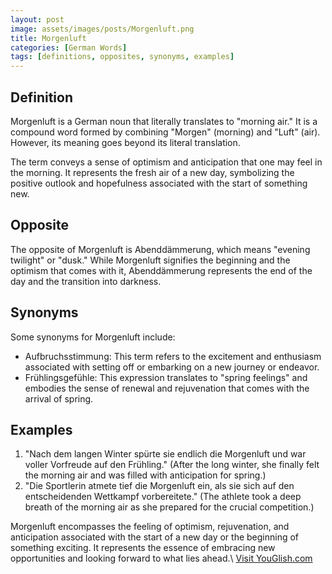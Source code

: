 ```yaml
---
layout: post
image: assets/images/posts/Morgenluft.png
title: Morgenluft
categories: [German Words]
tags: [definitions, opposites, synonyms, examples]
---
```


## Definition
Morgenluft is a German noun that literally translates to "morning air." It is a compound word formed by combining "Morgen" (morning) and "Luft" (air). However, its meaning goes beyond its literal translation. 

The term conveys a sense of optimism and anticipation that one may feel in the morning. It represents the fresh air of a new day, symbolizing the positive outlook and hopefulness associated with the start of something new.

## Opposite
The opposite of Morgenluft is Abenddämmerung, which means "evening twilight" or "dusk." While Morgenluft signifies the beginning and the optimism that comes with it, Abenddämmerung represents the end of the day and the transition into darkness.

## Synonyms
Some synonyms for Morgenluft include:
- Aufbruchsstimmung: This term refers to the excitement and enthusiasm associated with setting off or embarking on a new journey or endeavor.
- Frühlingsgefühle: This expression translates to "spring feelings" and embodies the sense of renewal and rejuvenation that comes with the arrival of spring.

## Examples
1. "Nach dem langen Winter spürte sie endlich die Morgenluft und war voller Vorfreude auf den Frühling." (After the long winter, she finally felt the morning air and was filled with anticipation for spring.)
2. "Die Sportlerin atmete tief die Morgenluft ein, als sie sich auf den entscheidenden Wettkampf vorbereitete." (The athlete took a deep breath of the morning air as she prepared for the crucial competition.)

Morgenluft encompasses the feeling of optimism, rejuvenation, and anticipation associated with the start of a new day or the beginning of something exciting. It represents the essence of embracing new opportunities and looking forward to what lies ahead.\ <a id="yg-widget-0" class="youglish-widget" data-query="Morgenluft" data-lang="german" data-components="8412" data-auto-start="0" data-bkg-color="theme_light" data-title="How%20to%20pronounce%20Morgenluft%20in%20German"  rel="nofollow" href="https://youglish.com">Visit YouGlish.com</a><script async src="https://youglish.com/public/emb/widget.js" charset="utf-8"></script>